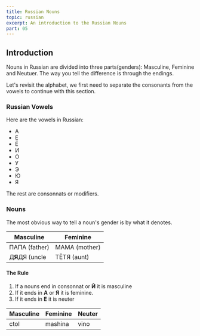 ```yaml
---
title: Russian Nouns
topic: russian
excerpt: An introduction to the Russian Nouns
part: 05
---
```


## Introduction

Nouns in Russian are divided into three parts(genders): Masculine, Feminine and Neutuer. The way you tell the difference is through the endings.

Let's revisit the alphabet, we first need to separate the consonants from the vowels to continue with this section.

### Russian Vowels

Here are the vowels in Russian:

- А
- Е
- Ё
- И
- О
- У
- Э
- Ю
- Я

The rest are consonnats or modifiers.

### Nouns

The most obvious way to tell a noun's gender is by what it denotes.

| Masculine       | Feminine      |
| --------------- | ------------- |
| ПАПА (father)   | МАМА (mother) |
| Д**Я**ДЯ (uncle | ТЁТЯ (aunt)   |

#### The Rule

1. If a nouns end in consonnat or **Й** it is masculine
2. If it ends in **А** or **Я** it is feminine.
3. If it ends in **Е** it is neuter

| Masculine | Feminine | Neuter |
| --------- | -------- | ------ |
| ctol      | mashina  | vino   |
